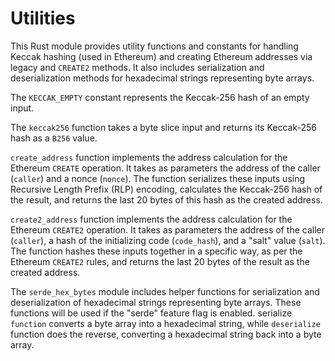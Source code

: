 # Utilities

This Rust module provides utility functions and constants for handling Keccak hashing (used in Ethereum) and creating Ethereum addresses via legacy and `CREATE2` methods. It also includes serialization and deserialization methods for hexadecimal strings representing byte arrays.

The `KECCAK_EMPTY` constant represents the Keccak-256 hash of an empty input.

The `keccak256` function takes a byte slice input and returns its Keccak-256 hash as a `B256` value.

`create_address` function implements the address calculation for the Ethereum `CREATE` operation. It takes as parameters the address of the caller (`caller`) and a nonce (`nonce`). The function serializes these inputs using Recursive Length Prefix (RLP) encoding, calculates the Keccak-256 hash of the result, and returns the last 20 bytes of this hash as the created address.

`create2_address` function implements the address calculation for the Ethereum `CREATE2` operation. It takes as parameters the address of the caller (`caller`), a hash of the initializing code (`code_hash`), and a "salt" value (`salt`). The function hashes these inputs together in a specific way, as per the Ethereum `CREATE2` rules, and returns the last 20 bytes of the result as the created address.

The `serde_hex_bytes` module includes helper functions for serialization and deserialization of hexadecimal strings representing byte arrays. These functions will be used if the "serde" feature flag is enabled. serialize `function` converts a byte array into a hexadecimal string, while `deserialize` function does the reverse, converting a hexadecimal string back into a byte array.
